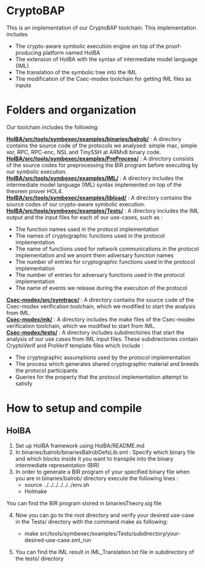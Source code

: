 # CryptoBAP

This is an implementation of our CryptoBAP toolchain.
This implementation includes 
- The crypto-aware symbolic execution engine on top of the proof-producing platform named HolBA
- The extension of HolBA with the syntax of intermediate model language (IML)
- The translation of the symbolic tree into the IML
- The modification of the Csec-modex toolchain for getting IML files as inputs


Folders and organization
========================

Our toolchain includes the following:

**[HolBA/src/tools/symbexec/examples/binaries/balrob/](https://github.com/FaezehNasrabadi/CryptoBAP/tree/main/HolBA/src/tools/symbexec/examples/binaries/balrob)** : A directory contains the source code of the protocols we analysed: simple mac, simple xor, RPC, RPC-enc, NSL and TinySSH at ARMv8 binary code.<br/>
**[HolBA/src/tools/symbexec/examples/PreProcess/](https://github.com/FaezehNasrabadi/CryptoBAP/tree/main/HolBA/src/tools/symbexec/examples/PreProcess)** : A directory consists of the source codes for preprocessing the BIR program before executing by our symbolic execution.<br/>
**[HolBA/src/tools/symbexec/examples/IML/](https://github.com/FaezehNasrabadi/CryptoBAP/tree/main/HolBA/src/tools/symbexec/examples/IML)** : A directory includes the intermediate model language (IML) syntax implemented on top of the theorem prover HOL4.<br/>
**[HolBA/src/tools/symbexec/examples/libload/](https://github.com/FaezehNasrabadi/CryptoBAP/tree/main/HolBA/src/tools/symbexec/examples/libload)** : A directory contains the source codes of our crypto-aware symbolic execution.<br/>
**[HolBA/src/tools/symbexec/examples/Tests/](https://github.com/FaezehNasrabadi/CryptoBAP/tree/main/HolBA/src/tools/symbexec/examples/Tests)** : A directory includes the IML output and the input files for each of our use-cases, such as :<br/>
- The function names used in the protocol implementation<br/> 
- The names of cryptographic functions used in the protocol implementation<br/> 
- The name of functions used for network communications in the protocol implementation and we anoint them adversary function names<br/>
- The number of entries for cryptographic functions used in the protocol implementation<br/>
- The number of entries for adversary functions used in the protocol implementation<br/>
- The name of events we release during the execution of the protocol<br/>

**[Csec-modex/src/symtrace/](https://github.com/FaezehNasrabadi/CryptoBAP/tree/main/Csec-modex/src/symtrace)** :  A directory contains the source code of the Csec-modex verification toolchain, which we modified to start the analysis from IML.<br/>
**[Csec-modex/mk/](https://github.com/FaezehNasrabadi/CryptoBAP/tree/main/Csec-modex/mk)** :   A directory includes the make files of the Csec-modex verification toolchain, which we modified to start from IML.<br/>
**[Csec-modex/tests/](https://github.com/FaezehNasrabadi/CryptoBAP/tree/main/Csec-modex/tests)** : A directory includes subdirectories that start the analysis of our use cases from IML input files. These subdirectories contain CryptoVerif and ProVerif template files which include :<br/>
- The cryptographic assumptions used by the protocol implementation<br/>
- The process which generates shared cryptographic material and breeds the protocol participants<br/>
- Queries for the property that the protocol implementation attempt to satisfy<br/>

How to setup and compile
========================
## HolBA
1) Set up HolBA framework using HolBA/README.md
2) In binaries/balrob/binariesBalrobDefsLib.sml : Specify which binary file and which blocks inside it you want to transpile into the binary intermediate representation (BIR)
3) In order to generate a BIR program of your specified binary file when you are in binaries/balrob/ directory execute the following lines :
	- source ../../../../../../env.sh
	- Holmake

You can find the BIR program stored in binariesTheory.sig file

4) Now you can go to the root directory and verify your desired use-case in the Tests/ directory with the command make as following:
	- make src/tools/symbexec/examples/Tests/subdirectory/your-desired-use-case.sml_run

5) You can find the IML result in IML_Translation.txt file in subdirectory of the tests/ directory
